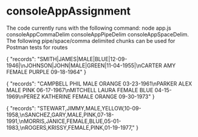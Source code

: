 # consoleAppAssignment
The code currently runs with the following command: node app.js consoleAppCommaDelim consoleAppPipeDelim consoleAppSpaceDelim.  
The following pipe/space/comma delimited chunks can be used for Postman tests for routes

{
"records": "SMITH|JAMES|MALE|BLUE|12-09-1946|\nJOHNSON|JOHN|MALE|GREEN|11-04-1955|\nCARTER AMY FEMALE PURPLE 09-18-1964"
}

{
"records": "CAMPBELL PHIL MALE ORANGE 03-23-1961\nPARKER ALEX MALE PINK 06-17-1967\nMITCHELL LAURA FEMALE BLUE 04-15-1969\nPEREZ KATHERINE FEMALE ORANGE 09-30-1973"
}

{
"records": "STEWART,JIMMY,MALE,YELLOW,10-09-1958,\nSANCHEZ,GARY,MALE,PINK,07-18-1991,\nMORRIS,JANICE,FEMALE,BLUE,05-01-1983,\nROGERS,KRISSY,FEMALE,PINK,01-19-1977,"
}



